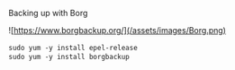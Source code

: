 Backing up with Borg

![https://www.borgbackup.org/](/assets/images/Borg.png)

```
sudo yum -y install epel-release
sudo yum -y install borgbackup
```
